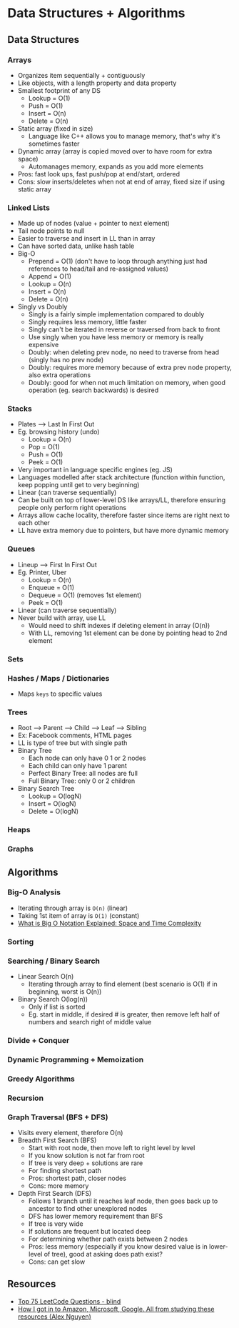 # Data Structures + Algorithms
## Data Structures
### Arrays
- Organizes item sequentially + contiguously
- Like objects, with a length property and data property
- Smallest footprint of any DS
  - Lookup = O(1)
  - Push = O(1)
  - Insert = O(n)
  - Delete = O(n)
- Static array (fixed in size)
  - Language like C++ allows you to manage memory, that's why it's sometimes faster 
- Dynamic array (array is copied moved over to have room for extra space)
  - Automanages memory, expands as you add more elements
- Pros: fast look ups, fast push/pop at end/start, ordered
- Cons: slow inserts/deletes when not at end of array, fixed size if using static array

### Linked Lists
- Made up of nodes (value + pointer to next element)
- Tail node points to null
- Easier to traverse and insert in LL than in array
- Can have sorted data, unlike hash table
- Big-O
  - Prepend = O(1) (don't have to loop through anything just had references to head/tail and re-assigned values)
  - Append = O(1)
  - Lookup = O(n)
  - Insert = O(n)
  - Delete = O(n)
- Singly vs Doubly
  - Singly is a fairly simple implementation compared to doubly
  - Singly requires less memory, little faster
  - Singly can't be iterated in reverse or traversed from back to front
  - Use singly when you have less memory or memory is really expensive
  - Doubly: when deleting prev node, no need to traverse from head (singly has no prev node)
  - Doubly: requires more memory because of extra prev node property, also extra operations
  - Doubly: good for when not much limitation on memory, when good operation (eg. search backwards) is desired
  

### Stacks
- Plates --> Last In First Out
- Eg. browsing history (undo)
  - Lookup = O(n)
  - Pop = O(1)
  - Push = O(1)
  - Peek = O(1)
- Very important in language specific engines (eg. JS)
- Languages modelled after stack architecture (function within function, keep popping until get to very beginning)
- Linear (can traverse sequentially)
- Can be built on top of lower-level DS like arrays/LL, therefore ensuring people only perform right operations
- Arrays allow cache locality, therefore faster since items are right next to each other
- LL have extra memory due to pointers, but have more dynamic memory

### Queues
- Lineup --> First In First Out
- Eg. Printer, Uber
  - Lookup = O(n)
  - Enqueue = O(1)
  - Dequeue = O(1) (removes 1st element)
  - Peek = O(1)
- Linear (can traverse sequentially)
- Never build with array, use LL
  - Would need to shift indexes if deleting element in array (O(n))
  - With LL, removing 1st element can be done by pointing head to 2nd element

### Sets

### Hashes / Maps / Dictionaries
- Maps `keys` to specific values

### Trees
- Root --> Parent --> Child --> Leaf --> Sibling
- Ex: Facebook comments, HTML pages
- LL is type of tree but with single path
- Binary Tree
  - Each node can only have 0 1 or 2 nodes
  - Each child can only have 1 parent
  - Perfect Binary Tree: all nodes are full
  - Full Binary Tree: only 0 or 2 children
- Binary Search Tree
  - Lookup = O(logN)
  - Insert = O(logN)
  - Delete = O(logN)

### Heaps

### Graphs

## Algorithms
### Big-O Analysis
- Iterating through array is `O(n)` (linear)
- Taking 1st item of array is `O(1)` (constant)
- [What is Big O Notation Explained: Space and Time Complexity](https://www.freecodecamp.org/news/big-o-notation-why-it-matters-and-why-it-doesnt-1674cfa8a23c/)

### Sorting

### Searching / Binary Search
- Linear Search O(n)
  - Iterating through array to find element (best scenario is O(1) if in beginning, worst is O(n))
- Binary Search O(log(n))
  - Only if list is sorted
  - Eg. start in middle, if desired # is greater, then remove left half of numbers and search right of middle value

### Divide + Conquer

### Dynamic Programming + Memoization

### Greedy Algorithms

### Recursion

### Graph Traversal (BFS + DFS)
- Visits every element, therefore O(n)
- Breadth First Search (BFS)
  - Start with root node, then move left to right level by level
  - If you know solution is not far from root
  - If tree is very deep + solutions are rare
  - For finding shortest path
  - Pros: shortest path, closer nodes
  - Cons: more memory
- Depth First Search (DFS)
  - Follows 1 branch until it reaches leaf node, then goes back up to ancestor to find other unexplored nodes
  - DFS has lower memory requirement than BFS
  - If tree is very wide
  - If solutions are frequent but located deep
  - For determining whether path exists between 2 nodes
  - Pros: less memory (especially if you know desired value is in lower-level of tree), good at asking does path exist?
  - Cons: can get slow
  
## Resources
- [Top 75 LeetCode Questions - blind](https://www.teamblind.com/post/New-Year-Gift---Curated-List-of-Top-75-LeetCode-Questions-to-Save-Your-Time-OaM1orEU)
- [How I got in to Amazon, Microsoft, Google. All from studying these resources (Alex Nguyen)]()

